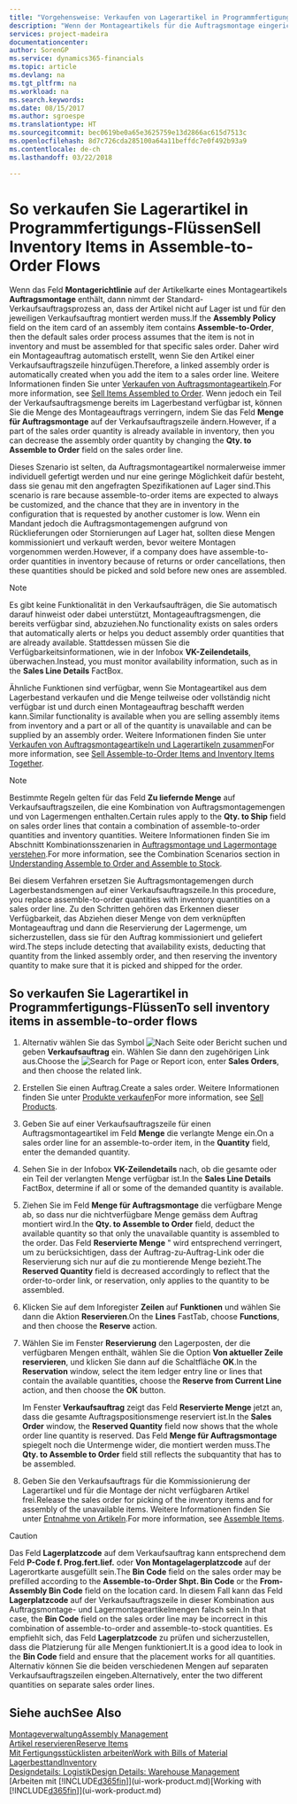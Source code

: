 ```yaml
---
title: "Vorgehensweise: Verkaufen von Lagerartikel in Programmfertigungs-Flüssen | Microsoft Docs"
description: "Wenn der Montageartikels für die Auftragsmontage eingerichtet ist, dann nimmt der Standard-Verkaufsauftragsprozess an, dass der Artikel nicht auf Lager ist und für den jeweiligen Verkaufsauftrag montiert werden muss. Daher wird ein Montageauftrag automatisch erstellt, wenn Sie den Artikel einer Verkaufsauftragszeile hinzufügen."
services: project-madeira
documentationcenter: 
author: SorenGP
ms.service: dynamics365-financials
ms.topic: article
ms.devlang: na
ms.tgt_pltfrm: na
ms.workload: na
ms.search.keywords: 
ms.date: 08/15/2017
ms.author: sgroespe
ms.translationtype: HT
ms.sourcegitcommit: bec0619be0a65e3625759e13d2866ac615d7513c
ms.openlocfilehash: 8d7c726cda285100a64a11beffdc7e0f492b93a9
ms.contentlocale: de-ch
ms.lasthandoff: 03/22/2018

---
```

# <a name="sell-inventory-items-in-assemble-to-order-flows"></a><span data-ttu-id="eb99b-104">So verkaufen Sie Lagerartikel in Programmfertigungs-Flüssen</span><span class="sxs-lookup"><span data-stu-id="eb99b-104">Sell Inventory Items in Assemble-to-Order Flows</span></span>
<span data-ttu-id="eb99b-105">Wenn das Feld **Montagerichtlinie** auf der Artikelkarte eines Montageartikels **Auftragsmontage** enthält, dann nimmt der Standard-Verkaufsauftragsprozess an, dass der Artikel nicht auf Lager ist und für den jeweiligen Verkaufsauftrag montiert werden muss.</span><span class="sxs-lookup"><span data-stu-id="eb99b-105">If the **Assembly Policy** field on the item card of an assembly item contains **Assemble-to-Order**, then the default sales order process assumes that the item is not in inventory and must be assembled for that specific sales order.</span></span> <span data-ttu-id="eb99b-106">Daher wird ein Montageauftrag automatisch erstellt, wenn Sie den Artikel einer Verkaufsauftragszeile hinzufügen.</span><span class="sxs-lookup"><span data-stu-id="eb99b-106">Therefore, a linked assembly order is automatically created when you add the item to a sales order line.</span></span> <span data-ttu-id="eb99b-107">Weitere Informationen finden Sie unter [Verkaufen von Auftragsmontageartikeln](assembly-how-to-sell-items-assembled-to-order.md).</span><span class="sxs-lookup"><span data-stu-id="eb99b-107">For more information, see [Sell Items Assembled to Order](assembly-how-to-sell-items-assembled-to-order.md).</span></span> <span data-ttu-id="eb99b-108">Wenn jedoch ein Teil der Verkaufsauftragsmenge bereits im Lagerbestand verfügbar ist, können Sie die Menge des Montageauftrags verringern, indem Sie das Feld **Menge für Auftragsmontage** auf der Verkaufsauftragszeile ändern.</span><span class="sxs-lookup"><span data-stu-id="eb99b-108">However, if a part of the sales order quantity is already available in inventory, then you can decrease the assembly order quantity by changing the **Qty. to Assemble to Order** field on the sales order line.</span></span>  

<span data-ttu-id="eb99b-109">Dieses Szenario ist selten, da Auftragsmontageartikel normalerweise immer individuell gefertigt werden und nur eine geringe Möglichkeit dafür besteht, dass sie genau mit den angefragten Spezifikationen auf Lager sind.</span><span class="sxs-lookup"><span data-stu-id="eb99b-109">This scenario is rare because assemble-to-order items are expected to always be customized, and the chance that they are in inventory in the configuration that is requested by another customer is low.</span></span> <span data-ttu-id="eb99b-110">Wenn ein Mandant jedoch die Auftragsmontagemengen aufgrund von Rücklieferungen oder Stornierungen auf Lager hat, sollten diese Mengen kommissioniert und verkauft werden, bevor weitere Montagen vorgenommen werden.</span><span class="sxs-lookup"><span data-stu-id="eb99b-110">However, if a company does have assemble-to-order quantities in inventory because of returns or order cancellations, then these quantities should be picked and sold before new ones are assembled.</span></span>  

> [!NOTE]  
>  <span data-ttu-id="eb99b-111">Es gibt keine Funktionalität in den Verkaufsaufträgen, die Sie automatisch darauf hinweist oder dabei unterstützt, Montageauftragsmengen, die bereits verfügbar sind, abzuziehen.</span><span class="sxs-lookup"><span data-stu-id="eb99b-111">No functionality exists on sales orders that automatically alerts or helps you deduct assembly order quantities that are already available.</span></span> <span data-ttu-id="eb99b-112">Stattdessen müssen Sie die Verfügbarkeitsinformationen, wie in der Infobox **VK-Zeilendetails**,  überwachen.</span><span class="sxs-lookup"><span data-stu-id="eb99b-112">Instead, you must monitor availability information, such as in the **Sales Line Details** FactBox.</span></span>  

<span data-ttu-id="eb99b-113">Ähnliche Funktionen sind verfügbar, wenn Sie Montageartikel aus dem Lagerbestand verkaufen und die Menge teilweise oder vollständig nicht verfügbar ist und durch einen Montageauftrag beschafft werden kann.</span><span class="sxs-lookup"><span data-stu-id="eb99b-113">Similar functionality is available when you are selling assembly items from inventory and a part or all of the quantity is unavailable and can be supplied by an assembly order.</span></span> <span data-ttu-id="eb99b-114">Weitere Informationen finden Sie unter [Verkaufen von Auftragsmontageartikeln und Lagerartikeln zusammen](assembly-how-to-sell-assemble-to-order-items-and-inventory-items-together.md)</span><span class="sxs-lookup"><span data-stu-id="eb99b-114">For more information, see [Sell Assemble-to-Order Items and Inventory Items Together](assembly-how-to-sell-assemble-to-order-items-and-inventory-items-together.md).</span></span>  

> [!NOTE]  
>  <span data-ttu-id="eb99b-115">Bestimmte Regeln gelten für das Feld **Zu liefernde Menge** auf Verkaufsauftragszeilen, die eine Kombination von Auftragsmontagemengen und von Lagermengen enthalten.</span><span class="sxs-lookup"><span data-stu-id="eb99b-115">Certain rules apply to the **Qty. to Ship** field on sales order lines that contain a combination of assemble-to-order quantities and inventory quantities.</span></span> <span data-ttu-id="eb99b-116">Weitere Informationen finden Sie im Abschnitt Kombinationsszenarien in [Auftragsmontage und Lagermontage verstehen](assembly-assemble-to-order-or-assemble-to-stock.md).</span><span class="sxs-lookup"><span data-stu-id="eb99b-116">For more information, see the Combination Scenarios section in [Understanding Assemble to Order and Assemble to Stock](assembly-assemble-to-order-or-assemble-to-stock.md).</span></span>  

<span data-ttu-id="eb99b-117">Bei diesem Verfahren ersetzen Sie Auftragsmontagemengen durch Lagerbestandsmengen auf einer Verkaufsauftragszeile.</span><span class="sxs-lookup"><span data-stu-id="eb99b-117">In this procedure, you replace assemble-to-order quantities with inventory quantities on a sales order line.</span></span> <span data-ttu-id="eb99b-118">Zu den Schritten gehören das Erkennen dieser Verfügbarkeit, das Abziehen dieser Menge von dem verknüpften Montageauftrag und dann die Reservierung der Lagermenge, um sicherzustellen, dass sie für den Auftrag kommissioniert und geliefert wird.</span><span class="sxs-lookup"><span data-stu-id="eb99b-118">The steps include detecting that availability exists, deducting that quantity from the linked assembly order, and then reserving the inventory quantity to make sure that it is picked and shipped for the order.</span></span>  

## <a name="to-sell-inventory-items-in-assemble-to-order-flows"></a><span data-ttu-id="eb99b-119">So verkaufen Sie Lagerartikel in Programmfertigungs-Flüssen</span><span class="sxs-lookup"><span data-stu-id="eb99b-119">To sell inventory items in assemble-to-order flows</span></span>  
1.  <span data-ttu-id="eb99b-120">Alternativ wählen Sie das Symbol ![Nach Seite oder Bericht suchen](media/ui-search/search_small.png "Nach Seite oder Bericht suchen") und geben **Verkaufsauftrag** ein. Wählen Sie dann den zugehörigen Link aus.</span><span class="sxs-lookup"><span data-stu-id="eb99b-120">Choose the ![Search for Page or Report](media/ui-search/search_small.png "Search for Page or Report icon") icon, enter **Sales Orders**, and then choose the related link.</span></span>  
2.  <span data-ttu-id="eb99b-121">Erstellen Sie einen Auftrag.</span><span class="sxs-lookup"><span data-stu-id="eb99b-121">Create a sales order.</span></span> <span data-ttu-id="eb99b-122">Weitere Informationen finden Sie unter [Produkte verkaufen](sales-how-sell-products.md)</span><span class="sxs-lookup"><span data-stu-id="eb99b-122">For more information, see [Sell Products](sales-how-sell-products.md).</span></span>  
3.  <span data-ttu-id="eb99b-123">Geben Sie auf einer Verkaufsauftragszeile für einen Auftragsmontageartikel im Feld **Menge** die verlangte Menge ein.</span><span class="sxs-lookup"><span data-stu-id="eb99b-123">On a sales order line for an assemble-to-order item, in the **Quantity** field, enter the demanded quantity.</span></span>  
4.  <span data-ttu-id="eb99b-124">Sehen Sie in der Infobox **VK-Zeilendetails** nach, ob die gesamte oder ein Teil der verlangten Menge verfügbar ist.</span><span class="sxs-lookup"><span data-stu-id="eb99b-124">In the **Sales Line Details** FactBox, determine if all or some of the demanded quantity is available.</span></span>  
5.  <span data-ttu-id="eb99b-125">Ziehen Sie im Feld **Menge für Auftragsmontage** die verfügbare Menge ab, so dass nur die nichtverfügbare Menge gemäss dem Auftrag montiert wird.</span><span class="sxs-lookup"><span data-stu-id="eb99b-125">In the **Qty. to Assemble to Order** field, deduct the available quantity so that only the unavailable quantity is assembled to the order.</span></span> <span data-ttu-id="eb99b-126">Das Feld **Reservierte Menge** " wird entsprechend verringert, um zu berücksichtigen, dass der Auftrag-zu-Auftrag-Link oder die Reservierung sich nur auf die zu montierende Menge bezieht.</span><span class="sxs-lookup"><span data-stu-id="eb99b-126">The **Reserved Quantity** field is decreased accordingly to reflect that the order-to-order link, or reservation, only applies to the quantity to be assembled.</span></span>  
6.  <span data-ttu-id="eb99b-127">Klicken Sie auf dem Inforegister **Zeilen** auf **Funktionen** und wählen Sie dann die Aktion **Reservieren**.</span><span class="sxs-lookup"><span data-stu-id="eb99b-127">On the **Lines** FastTab, choose **Functions**, and then choose the **Reserve** action.</span></span>  
7.  <span data-ttu-id="eb99b-128">Wählen Sie im Fenster **Reservierung** den Lagerposten, der die verfügbaren Mengen enthält, wählen Sie die Option **Von aktueller Zeile reservieren**, und klicken Sie dann auf die Schaltfläche **OK**.</span><span class="sxs-lookup"><span data-stu-id="eb99b-128">In the **Reservation** window, select the item ledger entry line or lines that contain the available quantities, choose the **Reserve from Current Line** action, and then choose the **OK** button.</span></span>  

    <span data-ttu-id="eb99b-129">Im Fenster **Verkaufsauftrag** zeigt das Feld **Reservierte Menge** jetzt an, dass die gesamte Auftragspositionsmenge reserviert ist.</span><span class="sxs-lookup"><span data-stu-id="eb99b-129">In the **Sales Order** window, the **Reserved Quantity** field now shows that the whole order line quantity is reserved.</span></span> <span data-ttu-id="eb99b-130">Das Feld **Menge für Auftragsmontage** spiegelt noch die Untermenge wider, die montiert werden muss.</span><span class="sxs-lookup"><span data-stu-id="eb99b-130">The **Qty. to Assemble to Order** field still reflects the subquantity that has to be assembled.</span></span>  

8.  <span data-ttu-id="eb99b-131">Geben Sie den Verkaufsauftrags für die Kommissionierung der Lagerartikel und für die Montage der nicht verfügbaren Artikel frei.</span><span class="sxs-lookup"><span data-stu-id="eb99b-131">Release the sales order for picking of the inventory items and for assembly of the unavailable items.</span></span> <span data-ttu-id="eb99b-132">Weitere Informationen finden Sie unter [Entnahme von Artikeln](assembly-how-to-assemble-items.md).</span><span class="sxs-lookup"><span data-stu-id="eb99b-132">For more information, see [Assemble Items](assembly-how-to-assemble-items.md).</span></span>  

> [!CAUTION]  
>  <span data-ttu-id="eb99b-133">Das Feld **Lagerplatzcode** auf dem Verkaufsauftrag kann entsprechend dem Feld **P-Code f. Prog.fert.lief.** oder **Von Montagelagerplatzcode** auf der Lagerortkarte ausgefüllt sein.</span><span class="sxs-lookup"><span data-stu-id="eb99b-133">The **Bin Code** field on the sales order may be prefilled according to the **Assemble-to-Order Shpt. Bin Code** or the **From-Assembly Bin Code** field on the location card.</span></span> <span data-ttu-id="eb99b-134">In diesem Fall kann das Feld **Lagerplatzcode** auf der Verkaufsauftragszeile in dieser Kombination aus Auftragsmontage- und Lagermontageartikelmengen falsch sein.</span><span class="sxs-lookup"><span data-stu-id="eb99b-134">In that case, the **Bin Code** field on the sales order line may be incorrect in this combination of assemble-to-order and assemble-to-stock quantities.</span></span> <span data-ttu-id="eb99b-135">Es empfiehlt sich, das Feld **Lagerplatzcode** zu prüfen und sicherzustellen, dass die Platzierung für alle Mengen funktioniert.</span><span class="sxs-lookup"><span data-stu-id="eb99b-135">It is a good idea to look in the **Bin Code** field and ensure that the placement works for all quantities.</span></span> <span data-ttu-id="eb99b-136">Alternativ können Sie die beiden verschiedenen Mengen auf separaten Verkaufsauftragszeilen eingeben.</span><span class="sxs-lookup"><span data-stu-id="eb99b-136">Alternatively, enter the two different quantities on separate sales order lines.</span></span>  

## <a name="see-also"></a><span data-ttu-id="eb99b-137">Siehe auch</span><span class="sxs-lookup"><span data-stu-id="eb99b-137">See Also</span></span>  
[<span data-ttu-id="eb99b-138">Montageverwaltung</span><span class="sxs-lookup"><span data-stu-id="eb99b-138">Assembly Management</span></span>](assembly-assemble-items.md)  
[<span data-ttu-id="eb99b-139">Artikel reservieren</span><span class="sxs-lookup"><span data-stu-id="eb99b-139">Reserve Items</span></span>](inventory-how-to-reserve-items.md)  
[<span data-ttu-id="eb99b-140">Mit Fertigungsstücklisten arbeiten</span><span class="sxs-lookup"><span data-stu-id="eb99b-140">Work with Bills of Material</span></span>](inventory-how-work-BOMs.md)  
[<span data-ttu-id="eb99b-141">Lagerbesttand</span><span class="sxs-lookup"><span data-stu-id="eb99b-141">Inventory</span></span>](inventory-manage-inventory.md)  
[<span data-ttu-id="eb99b-142">Designdetails: Logistik</span><span class="sxs-lookup"><span data-stu-id="eb99b-142">Design Details: Warehouse Management</span></span>](design-details-warehouse-management.md)  
<span data-ttu-id="eb99b-143">[Arbeiten mit [!INCLUDE[d365fin](includes/d365fin_md.md)]](ui-work-product.md)</span><span class="sxs-lookup"><span data-stu-id="eb99b-143">[Working with [!INCLUDE[d365fin](includes/d365fin_md.md)]](ui-work-product.md)</span></span>

